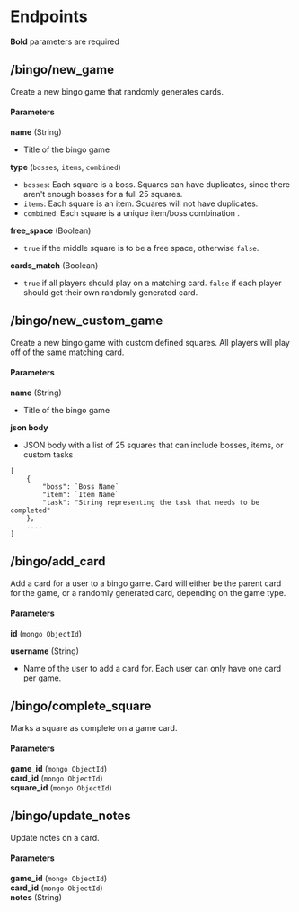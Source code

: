 # Endpoints
**Bold** parameters are required

## /bingo/new_game
Create a new bingo game that randomly generates cards.

#### Parameters
**name** (String)
- Title of the bingo game
  
**type** (`bosses`, `items`, `combined`)  
- `bosses`: Each square is a boss. Squares can have duplicates, since there aren't enough bosses for a full 25 squares.
- `items`: Each square is an item. Squares will not have duplicates.
- `combined`: Each square is a unique item/boss combination .

**free_space** (Boolean)  
- `true` if the middle square is to be a free space, otherwise `false`.

**cards_match** (Boolean)
- `true` if all players should play on a matching card. `false` if each player should get their own randomly generated card. 


## /bingo/new_custom_game
Create a new bingo game with custom defined squares. All players will play off of the same matching card.

#### Parameters
**name** (String)
- Title of the bingo game

**json body**
- JSON body with a list of 25 squares that can include bosses, items, or custom tasks  

```
[
    {
        "boss": `Boss Name`
        "item": `Item Name`
        "task": "String representing the task that needs to be completed"
    },
    ....    
]
```
    
## /bingo/add_card
Add a card for a user to a bingo game. Card will either be the parent card for the game, or a randomly generated card, depending on the game type.

#### Parameters
**id** (`mongo ObjectId`)

**username** (String)
- Name of the user to add a card for. Each user can only have one card per game.

## /bingo/complete_square
Marks a square as complete on a game card.

#### Parameters
**game_id** (`mongo ObjectId`)  
**card_id** (`mongo ObjectId`)  
**square_id** (`mongo ObjectId`)

## /bingo/update_notes
Update notes on a card.

#### Parameters
**game_id** (`mongo ObjectId`)  
**card_id** (`mongo ObjectId`)  
**notes** (String)